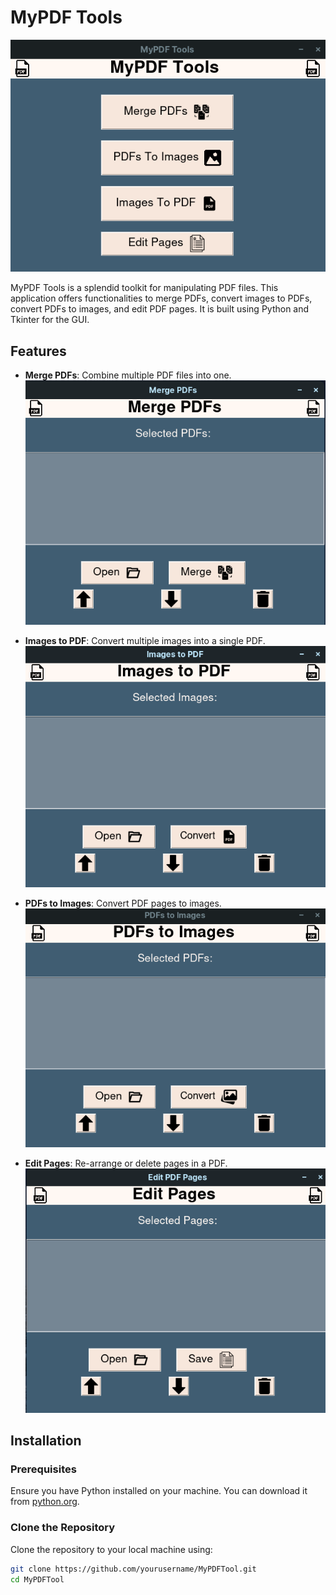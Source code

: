 # MyPDF Tools

![Main Frame](/ReadMe-images/Main-Page.png)

MyPDF Tools is a splendid toolkit for manipulating PDF files. This application offers functionalities to merge PDFs, convert images to PDFs, convert PDFs to images, and edit PDF pages. It is built using Python and Tkinter for the GUI.

## Features

- **Merge PDFs**: Combine multiple PDF files into one.
  ![Merge Page](/ReadMe-images/Merge-Page.png)

- **Images to PDF**: Convert multiple images into a single PDF.
  ![Img2Pdf Page](/ReadMe-images/Images2Pdf-Page.png)


- **PDFs to Images**: Convert PDF pages to images.
  ![PDFs2Imgs Page](/ReadMe-images/Pdfs2img-Page.png)

- **Edit Pages**: Re-arrange or delete pages in a PDF.
  ![Edit Page](/ReadMe-images/Edit-Page.png)

## Installation

### Prerequisites

Ensure you have Python installed on your machine. You can download it from [python.org](https://www.python.org/).

### Clone the Repository

Clone the repository to your local machine using:

```bash
git clone https://github.com/yourusername/MyPDFTool.git
cd MyPDFTool
